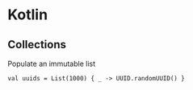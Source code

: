# Kotlin

## Collections

Populate an immutable list

```
val uuids = List(1000) { _ -> UUID.randomUUID() }
```